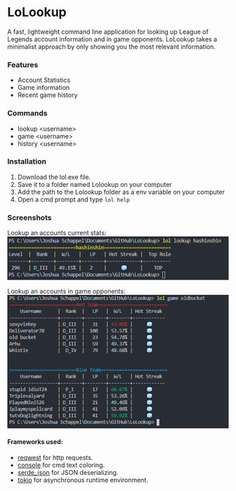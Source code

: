 # LoLookup
A fast, lightweight command line application for looking up League of Legends account information and in game opponents.
LoLookup takes a minimalist approach by only showing you the most relevant information.


### Features
- Account Statistics
- Game information
- Recent game history

### Commands
- lookup &lt;username&gt;
- game &lt;username&gt;
- history &lt;username&gt;

### Installation
1) Download the lol.exe file.
2) Save it to a folder named Lolookup on your computer
3) Add the path to the Lolookup folder as a env variable on your computer 
4) Open a cmd prompt and type ```lol help```

### Screenshots
Lookup an accounts current stats:<br/>
![lookup](images/lookup.PNG)


Lookup an accounts in game opponents:<br/>
![game](images/game.PNG)


#### Frameworks used:
- [reqwest](https://github.com/seanmonstar/reqwest) for http requests.
- [console](https://github.com/mitsuhiko/console) for cmd text coloring.
- [serde_json](https://github.com/serde-rs/json) for JSON deserializing.
- [tokio](https://github.com/tokio-rs/tokio) for asynchronous runtime environment.
